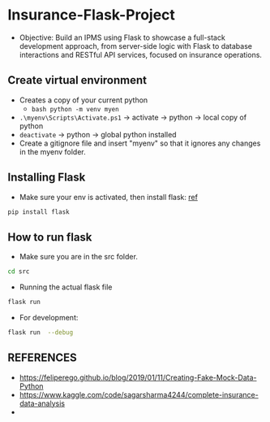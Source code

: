 # Insurance-Flask-Project
- Objective: Build an IPMS using Flask to showcase a full-stack development approach, from server-side logic with Flask to database interactions and RESTful API services, focused on insurance operations.

## Create virtual environment
- Creates a copy of your current python
    - ```bash python -m venv myen ```
- ```.\myenv\Scripts\Activate.ps1``` -> activate -> python -> local copy of python
- ```deactivate``` -> python -> global python installed
- Create a gitignore file and insert "myenv" so that it ignores any changes in the myenv folder.

## Installing Flask
- Make sure your env is activated, then install flask: [ref](https://flask.palletsprojects.com/en/3.0.x/installation/)
```sh
pip install flask
```

## How to run flask
- Make sure you are in the src folder.
```sh
cd src
```
- Running the actual flask file
```sh  
flask run 
```

- For development:
```sh  
flask run  --debug
```

## REFERENCES
- https://feliperego.github.io/blog/2019/01/11/Creating-Fake-Mock-Data-Python
- https://www.kaggle.com/code/sagarsharma4244/complete-insurance-data-analysis
- 